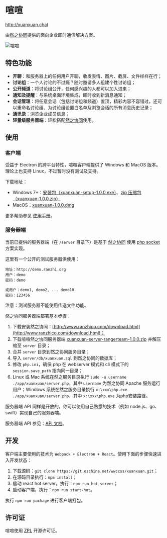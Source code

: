# 喧喧

http://xuanxuan.chat

由[然之协同](http://ranzhico.com)提供的面向企业即时通信解决方案。

![喧喧](http://cdn.zsite.com/data/source/x/xuanxuan/default/blank/preview-lg-min.png)

## 特色功能

* **开聊**：和服务器上的任何用户开聊，收发表情、图片、截屏、文件样样在行；
* **讨论组**：一个人讨论的不过瘾？随时邀请多人组建个性讨论组；
* **公开频道**：将讨论组公开，任何感兴趣的人都可以加入进来；
* **通知及提醒**：与系统桌面环境集成，即时收到新消息通知；
* **会话管理**：将任意会话（包括讨论组和频道）置顶，精彩内容不容错过，还可以重命名讨论组、为讨论组设置白名单及浏览会话的所有消息历史记录；
* **通讯录**：浏览企业成员信息；
* **轻量级服务器端**：轻松搭配[然之协同](http://ranzhico.com)使用。

## 使用

### 客户端

受益于 Electron 的跨平台特性，喧喧客户端提供了 Windows 和 MacOS 版本。理论上也支持 Linux，不过暂时没有测试及支持。

下载地址：

 * Windows 7+：[安装包（xuanxuan-setup-1.0.0.exe）](http://dl.cnezsoft.com/xuanxuan/xuanxuan-setup-1.0.0.exe.zip)、[zip 压缩包（xuanxuan-1.0.0.zip）](http://dl.cnezsoft.com/xuanxuan/xuanxuan-1.0.0.zip)
 * MacOS：[xuanxuan-1.0.0.dmg](http://dl.cnezsoft.com/xuanxuan/xuanxuan-1.0.0.dmg)

更多帮助参见 [使用手册](http://xuanxuan.chat/page/1.html)。

### 服务器端

当前已提供的服务器端（在 `/server` 目录下）是基于 [然之协同](http://git.oschina.net/wwccss/ranzhi) 使用 [php socket](http://php.net/manual/en/book.sockets.php) 方案实现。

这里有一个公开的测试服务器供使用：

```
地址：http://demo.ranzhi.org
用户：demo
密码：demo

或用户：demo1, demo2, ... demo10
密码：123456
```
注意：测试服务器不能使用传送文件功能。

然之协同服务器端部署基本步骤：

1. 下载安装然之协同：[http://www.ranzhico.com/download.html](http://www.ranzhico.com/download.html)；
2. 下载喧喧然之协同服务器端 [xuanxuan-server-rangerteam-1.0.0.zip](http://dl.cnezsoft.com/xuanxuan/xuanxuan-server-rangerteam-1.0.0.zip) 并解压缩至 `server` 目录；
3. 合并 `server` 目录到然之协同服务目录；
4. 导入 `server/db/xuanxuan.sql` 到然之协同的数据库；
5. 修改 `php.ini`，确保 php 在 webserver 模式和 cli 模式下的 `session.save_path` 指向同一目录；
6. Linux 或 Mac 系统在然之服务目录执行 `sudo -u username ./app/xuanxuan/server.php`，其中 `username` 为然之协同 Apache 服务运行用户；Windows 系统在然之服务目录执行 `x:\xxx\php.exe ./app/xuanxuan/server.php`，其中 `x:\xxx\php.exe` 为php安装路径。

服务器端 API 同样是开放的，你可以使用自己熟悉的技术（例如 node.js、go、swift）实现自己的服务器端。

服务器端 API 参见：[API 文档](http://xuanxuan.chat/page/2.html)。

## 开发

客户端主要使用的技术为 `Webpack + Electron + React`。使用下面的步骤快速进入开发状态：

1. 下载源码：`git clone https://git.oschina.net/wwccss/xuanxuan.git`；
2. 在源码目录执行：`npm install`；
3. 启动 react hot server，执行：`npm run hot-server`；
4. 启动客户端，执行：`npm run start-hot`。

执行 `npm run package` 进行客户端打包。

## 许可证

喧喧使用 [ZPL](http://git.oschina.net/wwccss/xuanxuan/blob/master/LICENSE) 开源许可证。
